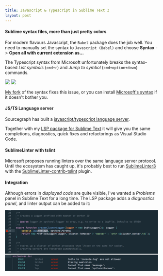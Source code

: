 ```yaml
---
title: Javascript & Typescript in Sublime Text 3
layout: post
---
```


#### Sublime syntax files, more than just pretty colors

For modern flavours Javascript, the `Babel` package does the job well.
You need to manually set the syntax to `Javascript (Babel)` and choose **Syntax** -> **Open all with current extension as...**

The Typescript syntax from Microsoft unfortunately breaks the syntax-based *List symbols* (`cmd+r`) and *Jump to symbol* (`cmd+option+down`) commands. 

![](/uploads/typescript-syntax-broken-definitions.png)
![](/uploads/typescript-syntax-broken-list.png)


[My fork](https://github.com/tomv564/TypeScript-TmLanguage) of the syntax fixes this issue, or you can install [Microsoft's syntax](https://github.com/Microsoft/TypeScript-TmLanguage) if it doesn't bother you.


#### JS/TS Language server

Sourcegraph has built a [javascript/typescript language server](https://github.com/sourcegraph/javascript-typescript-langserver). 

Together with my [LSP package for Sublime Text](https://github.com/tomv564/LSP) it will give you the same completions, diagnostics, quick fixes and refactorings as Visual Studio Code.

#### SublimeLinter with tslint

Microsoft proposes running linters over the same language server protocol. 
Until the ecosystem has caught up, it's probably best to run [SublimeLinter3](https://github.com/SublimeLinter/SublimeLinter3/) with the [SublimeLinter-contrib-tslint](https://github.com/lavrton/SublimeLinter-contrib-tslint
) plugin. 

#### Integration

Although errors in *displayed code* are quite visible, I've wanted a *Problems* panel in Sublime Text for a long time. 
The LSP package adds a *diagnostics panel*, and linter output can be added to it:

![](/uploads/lsp_tslint_diagnostics.png)

